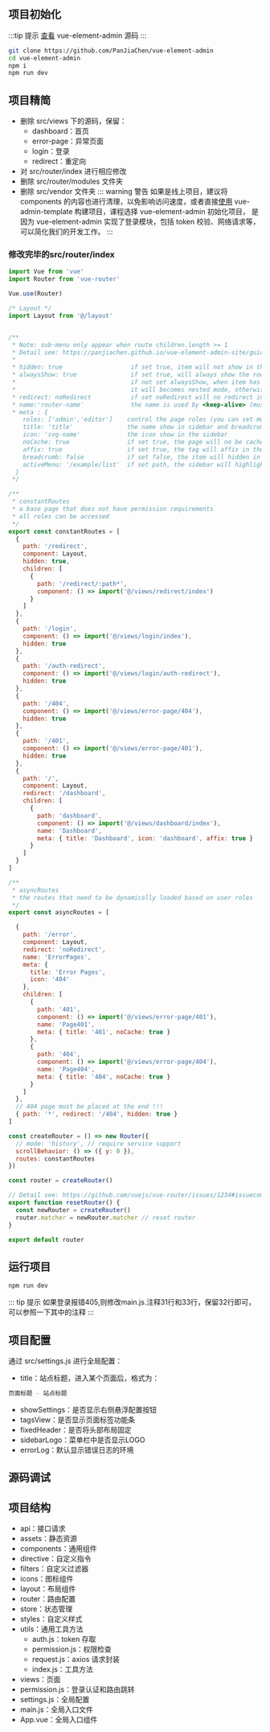 ## 项目初始化
:::tip 提示
[查看](https://github.com/PanJiaChen/vue-element-admin) vue-element-admin 源码
:::
```sh
git clone https://github.com/PanJiaChen/vue-element-admin
cd vue-element-admin
npm i
npm run dev
```
## 项目精简
* 删除 src/views 下的源码，保留：
	- dashboard：首页
	- error-page：异常页面
	- login：登录
	- redirect：重定向
* 对 src/router/index 进行相应修改
* 删除 src/router/modules 文件夹
* 删除 src/vendor 文件夹
::: warning 警告
如果是线上项目，建议将 components 的内容也进行清理，以免影响访问速度，或者直接[使用](https://github.com/PanJiaChen/vue-admin-template) vue-admin-template 构建项目，课程选择 vue-element-admin 初始化项目，
是因为 vue-element-admin 实现了登录模块，包括 token 校验、网络请求等，可以简化我们的开发工作。
:::
### 修改完毕的src/router/index
```js
import Vue from 'vue'
import Router from 'vue-router'

Vue.use(Router)

/* Layout */
import Layout from '@/layout'


/**
 * Note: sub-menu only appear when route children.length >= 1
 * Detail see: https://panjiachen.github.io/vue-element-admin-site/guide/essentials/router-and-nav.html
 *
 * hidden: true                   if set true, item will not show in the sidebar(default is false)
 * alwaysShow: true               if set true, will always show the root menu
 *                                if not set alwaysShow, when item has more than one children route,
 *                                it will becomes nested mode, otherwise not show the root menu
 * redirect: noRedirect           if set noRedirect will no redirect in the breadcrumb
 * name:'router-name'             the name is used by <keep-alive> (must set!!!)
 * meta : {
    roles: ['admin','editor']    control the page roles (you can set multiple roles)
    title: 'title'               the name show in sidebar and breadcrumb (recommend set)
    icon: 'svg-name'             the icon show in the sidebar
    noCache: true                if set true, the page will no be cached(default is false)
    affix: true                  if set true, the tag will affix in the tags-view
    breadcrumb: false            if set false, the item will hidden in breadcrumb(default is true)
    activeMenu: '/example/list'  if set path, the sidebar will highlight the path you set
  }
 */

/**
 * constantRoutes
 * a base page that does not have permission requirements
 * all roles can be accessed
 */
export const constantRoutes = [
  {
    path: '/redirect',
    component: Layout,
    hidden: true,
    children: [
      {
        path: '/redirect/:path*',
        component: () => import('@/views/redirect/index')
      }
    ]
  },
  {
    path: '/login',
    component: () => import('@/views/login/index'),
    hidden: true
  },
  {
    path: '/auth-redirect',
    component: () => import('@/views/login/auth-redirect'),
    hidden: true
  },
  {
    path: '/404',
    component: () => import('@/views/error-page/404'),
    hidden: true
  },
  {
    path: '/401',
    component: () => import('@/views/error-page/401'),
    hidden: true
  },
  {
    path: '/',
    component: Layout,
    redirect: '/dashboard',
    children: [
      {
        path: 'dashboard',
        component: () => import('@/views/dashboard/index'),
        name: 'Dashboard',
        meta: { title: 'Dashboard', icon: 'dashboard', affix: true }
      }
    ]
  }
]

/**
 * asyncRoutes
 * the routes that need to be dynamically loaded based on user roles
 */
export const asyncRoutes = [

  {
    path: '/error',
    component: Layout,
    redirect: 'noRedirect',
    name: 'ErrorPages',
    meta: {
      title: 'Error Pages',
      icon: '404'
    },
    children: [
      {
        path: '401',
        component: () => import('@/views/error-page/401'),
        name: 'Page401',
        meta: { title: '401', noCache: true }
      },
      {
        path: '404',
        component: () => import('@/views/error-page/404'),
        name: 'Page404',
        meta: { title: '404', noCache: true }
      }
    ]
  },
  // 404 page must be placed at the end !!!
  { path: '*', redirect: '/404', hidden: true }
]

const createRouter = () => new Router({
  // mode: 'history', // require service support
  scrollBehavior: () => ({ y: 0 }),
  routes: constantRoutes
})

const router = createRouter()

// Detail see: https://github.com/vuejs/vue-router/issues/1234#issuecomment-357941465
export function resetRouter() {
  const newRouter = createRouter()
  router.matcher = newRouter.matcher // reset router
}

export default router

```
## 运行项目
```js
npm run dev
```
::: tip 提示
如果登录报错405,则修改main.js.注释31行和33行，保留32行即可，可以参照一下其中的注释
:::
## 项目配置
通过 src/settings.js 进行全局配置：
- title：站点标题，进入某个页面后，格式为：
```sh
页面标题 - 站点标题
```
- showSettings：是否显示右侧悬浮配置按钮
- tagsView：是否显示页面标签功能条
- fixedHeader：是否将头部布局固定
- sidebarLogo：菜单栏中是否显示LOGO
- errorLog：默认显示错误日志的环境
## 源码调试
## 项目结构
- api：接口请求
- assets：静态资源
- components：通用组件
- directive：自定义指令
- filters：自定义过滤器
- icons：图标组件
- layout：布局组件
- router：路由配置
- store：状态管理
- styles：自定义样式
- utils：通用工具方法
	* auth.js：token 存取
	* permission.js：权限检查
	* request.js：axios 请求封装
	* index.js：工具方法
- views：页面
- permission.js：登录认证和路由跳转
- settings.js：全局配置
- main.js：全局入口文件
- App.vue：全局入口组件